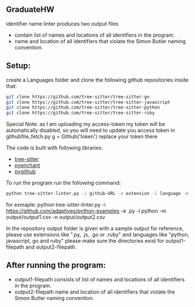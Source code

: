 ## GraduateHW
identifier name linter produces two output files 
- contain list of names and locations of all identifiers in the program.
- name and location of all identifiers that violate the Simon Butler naming convention.

## Setup:
create a Languages folder and clone the following github repositories inside that:
```sh
git clone https://github.com/tree-sitter/tree-sitter-go
git clone https://github.com/tree-sitter/tree-sitter-javascript
git clone https://github.com/tree-sitter/tree-sitter-python
git clone https://github.com/tree-sitter/tree-sitter-ruby
```
Special Note: as I am uploading my access-token my token will be automatically disabled, so you will need to update you access token in githubfile_fetch.py g = Github('token') replace your token there

The code is built with following libraries:

- [tree-sitter](https://tree-sitter.github.io/tree-sitter/)
- [pyenchant](https://pypi.org/project/pyenchant/)
- [pygithub](https://scikit-learn.org/stable/)

To run the program run the following command:

```bash
python tree-sitter-linter.py -i github-URL -e extension -l language -m output1-filepath -n output2-filepath
```
for exmaple:
python tree-sitter-linter.py -i https://github.com/adaptives/python-examples -e .py -l python -m output/output1.csv -n output/output2.csv

In the repository output folder is given with a sample output for reference, please use extensions like ".py, .js, .go or .ruby" and languages like "python, javascript, go and ruby" please make sure the directories exist for output1-filepath and output2-filepath.

## After running the program:
- output1-filepath consists of list of names and locations of all identifiers in the program.
- output2-filepath name and location of all identifiers that violate the Simon Butler naming convention.
